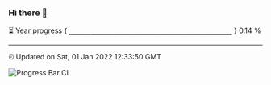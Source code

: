 ### Hi there 👋

⏳ Year progress { ▁▁▁▁▁▁▁▁▁▁▁▁▁▁▁▁▁▁▁▁▁▁▁▁▁▁▁▁▁▁ } 0.14 %

---

⏰ Updated on Sat, 01 Jan 2022 12:33:50 GMT

![Progress Bar CI](https://github.com/ZhaoGui/ZhaoGui/workflows/Progress%20Bar%20CI/badge.svg)
